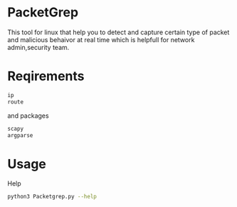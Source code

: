 # PacketGrep
This tool for linux that help you to detect and capture certain type of packet and malicious behaivor at real time which is helpfull for
network admin,security team.

# Reqirements
```sh
ip
route
```
and packages
```sh
scapy
argparse
```

# Usage
Help 
```sh
python3 Packetgrep.py --help
```



